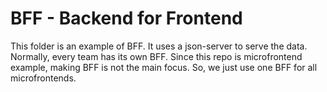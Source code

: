 # BFF - Backend for Frontend

This folder is an example of BFF. It uses a json-server to serve the data. Normally, every team has its own BFF. Since this repo is microfrontend example, making BFF is not the main focus. So, we just use one BFF for all microfrontends.

